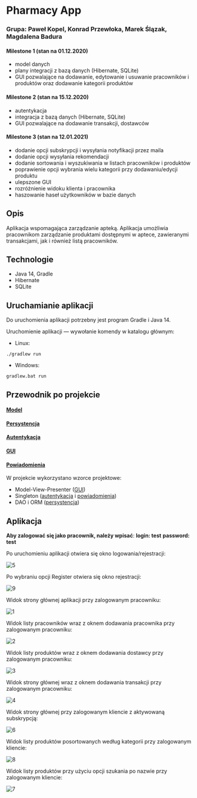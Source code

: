 # Pharmacy App

### Grupa: Paweł Kopel, Konrad Przewłoka, Marek Ślązak, Magdalena Badura

#### **Milestone 1 (stan na 01.12.2020)**

- model danych
- plany integracji z bazą danych (Hibernate, SQLite)
- GUI pozwalające na dodawanie, edytowanie i usuwanie pracowników i produktów oraz dodawanie kategorii produktów

#### **Milestone 2 (stan na 15.12.2020)**

- autentykacja
- integracja z bazą danych (Hibernate, SQLite)
- GUI pozwalające na dodawanie transakcji, dostawców

#### **Milestone 3 (stan na 12.01.2021)**

- dodanie opcji subskrypcji i wysyłania notyfikacji przez maila
- dodanie opcji wysyłania rekomendacji 
- dodanie sortowania i wyszukiwania w listach pracowników i produktów
- poprawienie opcji wybrania wielu kategorii przy dodawaniu/edycji produktu
- ulepszone GUI
- rozróżnienie widoku klienta i pracownika
- haszowanie haseł użytkowników w bazie danych

## Opis

Aplikacja wspomagająca zarządzanie apteką. Aplikacja umożliwia pracownikom zarządzanie produktami dostępnymi w aptece, zawieranymi transakcjami, jak i również listą pracowników.

## Technologie

* Java 14, Gradle
* Hibernate
* SQLite

## Uruchamianie aplikacji

Do uruchomienia aplikacji potrzebny jest program Gradle i Java 14.

Uruchomienie aplikacji — wywołanie komendy w katalogu głównym:

* Linux:

```
./gradlew run
```

* Windows:

```
gradlew.bat run
```

## Przewodnik po projekcie

#### [Model](docs/model/README.md)

#### [Persystencja](docs/persistence/README.md)

#### [Autentykacja](docs/authentication/README.md)

#### [GUI](docs/gui/README.md)

#### [Powiadomienia](docs/notificator/README.md)

W projekcie wykorzystano wzorce projektowe:

* Model-View-Presenter ([GUI](docs/gui/README.md))
* Singleton ([autentykacja](docs/authentication/README.md) i [powiadomienia](docs/notificator/README.md))
* DAO i ORM ([persystencja](docs/persistence/README.md))

## Aplikacja

**Aby zalogować się jako pracownik, należy wpisać**:
**login: test**
**password: test**

Po uruchomieniu aplikacji otwiera się okno logowania/rejestracji:

![5](docs/pictures/5.png)


Po wybraniu opcji Register otwiera się okno rejestracji:

![9](docs/pictures/9.png)

Widok strony głównej aplikacji przy zalogowanym pracowniku:

![1](docs/pictures/1.png)

Widok listy pracowników wraz z oknem dodawania pracownika przy zalogowanym pracowniku:

![2](docs/pictures/2.png)

Widok listy produktów wraz z oknem dodawania dostawcy przy zalogowanym pracowniku:

![3](docs/pictures/3.png)

Widok strony głównej wraz z oknem dodawania transakcji przy zalogowanym pracowniku:

![4](docs/pictures/4.png)

Widok strony głównej przy zalogowanym kliencie z aktywowaną subskrypcją:

![6](docs/pictures/6.png)

Widok listy produktów posortowanych według kategorii przy zalogowanym kliencie:

![8](docs/pictures/8.png)

Widok listy produktów przy użyciu opcji szukania po nazwie przy zalogowanym kliencie:

![7](docs/pictures/7.png)



